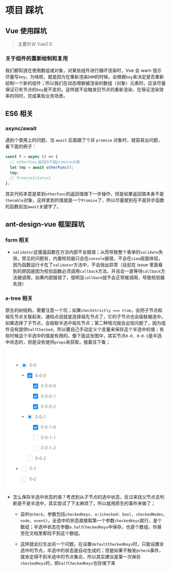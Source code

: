 # 项目 踩坑

## Vue 使用踩坑

> 主要针对 Vue2.0

### 关于组件的重新绘制和复用

我们都知道在使用数组或对象，对某些组件进行循环渲染时，Vue 会 warn 提示尽量写`key`，为啥呢，就是因为在重新渲染`DOM`的时候，会根据`key`来决定是否重新绘制一个新的组件；所以我们在动态增删被渲染的数组（对象）元素时，应该尽量保证已有节点的`key`是不变的，这样就不会触发旧节点的重新渲染，在保证渲染效率的同时，完成某些业务场景。

## ES6 相关

### async/await

遇到个使用上的问题，当 `await` 后面跟了个非 `promise` 对象时，就容易出问题，看下面的例子：

```javascript
const f = async () => {
  // otherFunc返回的不是promise对象
  let tmp = await otherFunc();
  tmp;
  // Promise{status}
};
```

其实代码本意是拿到`otherFunc`的返回值做下一步操作，但是如果返回值本身不是`thenable`对象，这样拿到的值就是一个`Promise`了，所以尽量就别在不是异步函数的函数前加`await`关键字了。

## ant-design-vue 框架踩坑

### form 相关

- `validator`这傻逼函数在方法内部不会报错；从而导致整个表单的`validate`失效，常见的问题有，内置校验器只会在`console`报错，不会在`view`层面体现，因为函数运行卡在了`validator`方法中，不会抛出异常（目前在 issue 里面看到的原因是因为校验函数必须调用`callback`方法，并且会一直等待`callback`方法被调用，如果内部报错了，很明显`callback`就不会正常被调用，导致校验器失效）

### a-tree 相关

原生的树结构，需要注意一个坑；如果`checkStrictly === true`，会把子节点和祖先节点关联起来，通俗点说就是选择祖先节点了，它的子节点也会级联被选中，如果选择了子节点，会级联半选中祖先节点；第二种情况就会出现问题了，因为组件没有提供`halfChecked`，所以要自己手动定义个变量来保存这个半选中的值；有些时候这个半选中的值是有用的。像下面这张图中，其实节点`0-0, 0-0-1`是半选中状态的，但是没有提供`props`来获取，接着往下看；

![关联树实例](./img/in-post/antdv-trap/tree-sample.png)

- 怎么保存半选中状态的值？考虑到从子节点的选中状态，反过来找父节点去判断是不是半选中，其实尝试了下太麻烦了，所以就用原生的事件来做了；

  - 监听`@check`，参数包括`checkedKeys, e:{checked: bool, checkedNodes, node, event}`，全选中的状态直接取第一个参数`checkedKeys`就行，是个数组；半选中状态在参数`e.halfCheckedKeys`中保存，也是个数组，你甚至在文档里都找不到这个数组。

  - 这样就会衍生出另一个问题，在设置`defaultCheckedKeys`时，只能设置全选中的节点，半选中的状态是自动生成的；但是如果不触发`@check`事件，就肯定得不到半选中的节点集合，所以其实建议是第一次保存`checkedKeys`时，把`halfCheckedKeys`也存储下来
